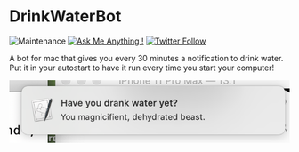 # DrinkWaterBot

![Maintenance](https://img.shields.io/badge/Maintained%3F-yes-green.svg) [![Ask Me Anything !](https://img.shields.io/badge/Ask%20me-anything-1abc9c.svg)](http://www.matthiaszarzecki.com) [![Twitter Follow](https://img.shields.io/twitter/follow/icarustyler.svg?style=social&label=Follow)](https://twitter.com/IcarusTyler)

A bot for mac that gives you every 30 minutes a notification to drink water. Put it in your autostart to have it run every time you start your computer!

![Drink Water Bot Screenshot](drink_water_routine_screenshot.png)
